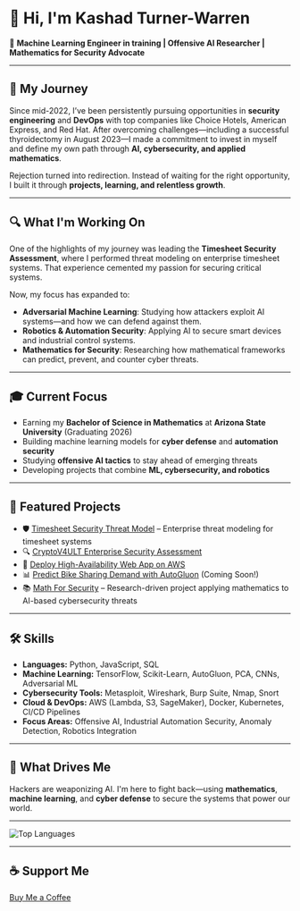 # 👋 Hi, I'm Kashad Turner-Warren
🔐 **Machine Learning Engineer in training | Offensive AI Researcher | Mathematics for Security Advocate**

---

## 📖 My Journey
Since mid-2022, I’ve been persistently pursuing opportunities in **security engineering** and **DevOps** with top companies like Choice Hotels, American Express, and Red Hat. After overcoming challenges—including a successful thyroidectomy in August 2023—I made a commitment to invest in myself and define my own path through **AI, cybersecurity, and applied mathematics**.

Rejection turned into redirection. Instead of waiting for the right opportunity, I built it through **projects, learning, and relentless growth**.

---

## 🔍 What I'm Working On
One of the highlights of my journey was leading the **Timesheet Security Assessment**, where I performed threat modeling on enterprise timesheet systems. That experience cemented my passion for securing critical systems.

Now, my focus has expanded to:
- **Adversarial Machine Learning**: Studying how attackers exploit AI systems—and how we can defend against them.
- **Robotics & Automation Security**: Applying AI to secure smart devices and industrial control systems.
- **Mathematics for Security**: Researching how mathematical frameworks can predict, prevent, and counter cyber threats.

---

## 🎓 Current Focus
- Earning my **Bachelor of Science in Mathematics** at **Arizona State University** (Graduating 2026)
- Building machine learning models for **cyber defense** and **automation security**
- Studying **offensive AI tactics** to stay ahead of emerging threats
- Developing projects that combine **ML, cybersecurity, and robotics**

---

## 🚀 Featured Projects
- 🛡️ [Timesheet Security Threat Model](https://github.com/krillavilla/TimeSheets-Threat-Model) – Enterprise threat modeling for timesheet systems  
- 🔍 [CryptoV4ULT Enterprise Security Assessment](https://github.com/krillavilla/CryptoV4ULT-Enterprise-Security-Assessment)  
- 🤖 [Deploy High-Availability Web App on AWS](https://github.com/krillavilla/Deploy-a-high-availability-web-app-using-CloudFormation)  
- 📊 [Predict Bike Sharing Demand with AutoGluon](https://github.com/krillavilla) (Coming Soon!)  
- 📚 [Math For Security](http://github.com/dreilly369/AppliedMathForSecurityBook) – Research-driven project applying mathematics to AI-based cybersecurity threats  

---

## 🛠️ Skills
- **Languages:** Python, JavaScript, SQL
- **Machine Learning:** TensorFlow, Scikit-Learn, AutoGluon, PCA, CNNs, Adversarial ML
- **Cybersecurity Tools:** Metasploit, Wireshark, Burp Suite, Nmap, Snort
- **Cloud & DevOps:** AWS (Lambda, S3, SageMaker), Docker, Kubernetes, CI/CD Pipelines
- **Focus Areas:** Offensive AI, Industrial Automation Security, Anomaly Detection, Robotics Integration

---

## 🧠 What Drives Me
Hackers are weaponizing AI. I'm here to fight back—using **mathematics**, **machine learning**, and **cyber defense** to secure the systems that power our world.

---

![Top Languages](https://github-readme-stats.vercel.app/api/top-langs/?username=krillavilla&langs_count=10&title_color=0891b2&text_color=ffffff&icon_color=0891b2&bg_color=1c1917&hide_border=true&locale=en&custom_title=Top%20Languages)

---

## ☕ Support Me
[Buy Me a Coffee](https://www.buymeacoffee.com/krillavilla)
